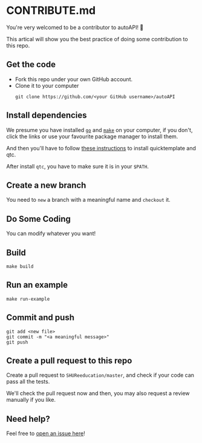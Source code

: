 # CONTRIBUTE.md

You're very welcomed to be a contributor to autoAPI! 🎉

This artical will show you the best practice of doing some contribution to this repo.

## Get the code

- Fork this repo under your own GitHub account.
- Clone it to your computer
  ```shell
  git clone https://github.com/<your GitHub username>/autoAPI
  ```
	
## Install dependencies

We presume you have installed [`go`](https://golang.google.cn/) and [`make`](https://www.gnu.org/software/make/) on your computer, if you don't, click the links or use your favourite package manager to install them.

And then you'll have to follow [these instructions](https://github.com/valyala/quicktemplate#quick-start) to install quicktemplate and qtc.

After install `qtc`, you have to make sure it is in your `$PATH`.

## Create a new branch
    
You need to `new` a branch with a meaningful name and `checkout` it.
    
## Do Some Coding

You can modify whatever you want!

## Build

```shell
make build
```
    
## Run an example

```shell
make run-example
```

## Commit and push

```shell
git add <new file>
git commit -m "<a meaningful message>"
git push
```

## Create a pull request to this repo

Create a pull request to `SHUReeducation/master`, and check if your code can pass all the tests.

We'll check the pull request now and then, you may also request a review manually if you like.
    
## Need help?
    
Feel free to [open an issue here](https://github.com/SHUReeducation/autoAPI/issues)!

